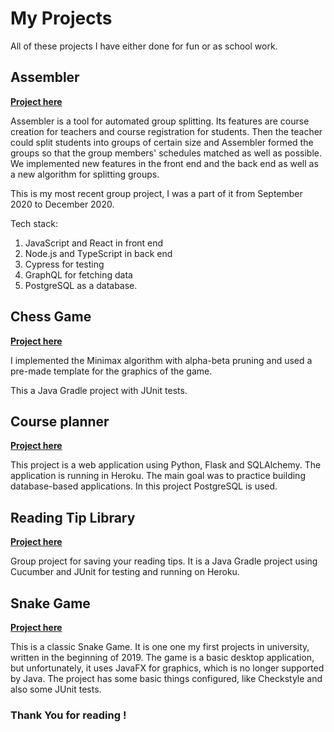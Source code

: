 # My Projects

All of these projects I have either done for fun or as school work. 

## Assembler

[**Project here**](https://github.com/UniversityOfHelsinkiCS/prkl) 

Assembler is a tool for automated group splitting. Its features are course creation for teachers and course registration for students. Then the teacher could split students into groups of certain size and Assembler formed the groups so that the group members' schedules matched as well as possible. We implemented new features in the front end and the back end as well as a new algorithm for splitting groups. 

This is my most recent group project, I was a part of it from September 2020 to December 2020.

Tech stack: 

1. JavaScript and React in front end
2. Node.js and TypeScript in back end
3. Cypress for testing 
4. GraphQL for fetching data
5. PostgreSQL as a database. 

## Chess Game

[**Project here**](https://github.com/AnnaKuokkanen/Shakki)

I implemented the Minimax algorithm with alpha-beta pruning and used a pre-made template for the graphics of the game.

This a Java Gradle project with JUnit tests.

## Course planner

[**Project here**](https://github.com/AnnaKuokkanen/Kurssiseuranta)

This project is a web application using Python, Flask and SQLAlchemy. The application is running in Heroku. The main goal was to practice building database-based applications. In this project PostgreSQL is used.

## Reading Tip Library

[**Project here**](https://github.com/lauripalonen/lukuvinkkikirjasto)

Group project for saving your reading tips. It is a Java Gradle project using Cucumber and JUnit for testing and running on Heroku. 

## Snake Game

[**Project here**](https://github.com/AnnaKuokkanen/SnakeGame)

This is a classic Snake Game. It is one one my first projects in university, written in the beginning of 2019. The game is a basic desktop application, 
but unfortunately, it uses JavaFX for graphics, which is no longer supported by Java.  The project has some basic things configured, like Checkstyle and also some 
JUnit tests. 

### Thank You for reading !
